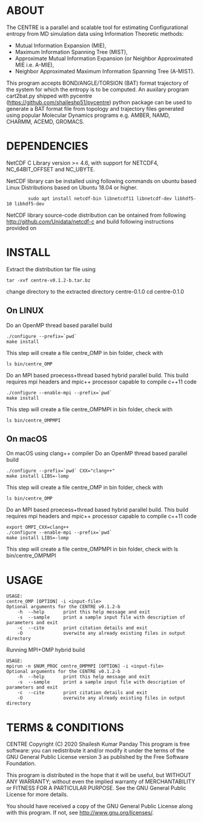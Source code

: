 ABOUT
=====
The CENTRE is a parallel and scalable tool for estimating Configurational 
entropy from MD simulation data using Information Theoretic methods: 
- Mutual Information Expansion (MIE), 
- Maximum Information Spanning Tree (MIST), 
- Approximate Mutual Information Expansion (or Neighbor Approximated MIE i.e. A-MIE), 
- Neighbor Approximated Maximum Information Spanning Tree (A-MIST). 

This program accepts BOND/ANGLE/TORSION (BAT) format trajectory of the system 
for which the entropy is to be computed. An auxilary program cart2bat.py shipped 
with pycentre (https://github.com/shaileshp51/pycentre) python package can be used to 
generate a BAT format file from topology and trajectory files generated using popular 
Molecular Dynamics programs e.g. AMBER, NAMD, CHARMM, ACEMD, GROMACS.


DEPENDENCIES
============
NetCDF C Library version >= 4.6, with support for NETCDF4, NC_64BIT_OFFSET and 
NC_UBYTE.

NetCDF library can be installed using following commands on ubuntu based Linux
Distributions based on Ubuntu 18.04 or higher.

```
        sudo apt install netcdf-bin libnetcdf11 libnetcdf-dev libhdf5-10 libhdf5-dev
```

NetCDF library source-code distribution can be ontained from following 
http://github.com/Unidata/netcdf-c 
and build following instructions provided on 

INSTALL
=======

Extract the distribution tar file using

```
tar -xvf centre-v0.1.2-b.tar.bz
```
change directory to the extracted directory centre-0.1.0
cd centre-0.1.0

On LINUX
--------
Do an OpenMP thread based parallel build
```
./configure --prefix=`pwd`
make install
```
This step will create a file centre_OMP in bin folder, check with 
```
ls bin/centre_OMP
```
Do an MPI based proecess+thread based hybrid parallel build.
This build requires mpi headers and mpic++ processor capable to compile c++11 
code
```
./configure --enable-mpi --prefix=`pwd`
make install
```
This step will create a file centre_OMPMPI in bin folder, check with 
```
ls bin/centre_OMPMPI
```
On macOS
--------
On macOS using clang++ compiler
Do an OpenMP thread based parallel build
```
./configure --prefix=`pwd` CXX="clang++"
make install LIBS=-lomp
```
This step will create a file centre_OMP in bin folder, check with 
```
ls bin/centre_OMP
```
Do an MPI based proecess+thread based hybrid parallel build.
This build requires mpi headers and mpic++ processor capable to compile c++11 
code
```
export OMPI_CXX=clang++
./configure --enable-mpi --prefix=`pwd`
make install LIBS=-lomp
```
This step will create a file centre_OMPMPI in bin folder, check with 
ls bin/centre_OMPMPI

USAGE
=====
```
USAGE: 
centre_OMP [OPTION] -i <input-file>
Optional arguments for the CENTRE v0.1.2-b
    -h  --help       print this help message and exit
    -s  --sample     print a sample input file with description of parameters and exit
    -c  --cite       print citation details and exit
    -O               overwite any already existing files in output directory
```
    
    
Running MPI+OMP hybrid build   
```
USAGE: 
mpirun -n $NUM_PROC centre_OMPMPI [OPTION] -i <input-file>
Optional arguments for the CENTRE v0.1.2-b
    -h  --help       print this help message and exit
    -s  --sample     print a sample input file with description of parameters and exit
    -c  --cite       print citation details and exit
    -O               overwite any already existing files in output directory
```

TERMS & CONDITIONS
==================
CENTRE  Copyright (C) 2020  Shailesh Kumar Panday
This program is free software: you can redistribute it and/or modify
it under the terms of the GNU General Public License  version 3
as published by the Free Software Foundation.

This program is distributed in the hope that it will be useful,
but WITHOUT ANY WARRANTY; without even the implied warranty of
MERCHANTABILITY or FITNESS FOR A PARTICULAR PURPOSE.  See the
GNU General Public License for more details.

You should have received a copy of the GNU General Public License
along with this program.  If not, see <http://www.gnu.org/licenses/>.

